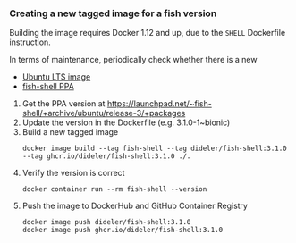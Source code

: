 ### Creating a new tagged image for a fish version

Building the image requires Docker 1.12 and up, due to the `SHELL` Dockerfile instruction.

In terms of maintenance, periodically check whether there is a new

- [Ubuntu LTS image](https://hub.docker.com/_/ubuntu/)
- [fish-shell PPA](https://launchpad.net/~fish-shell)

1. Get the PPA version at https://launchpad.net/~fish-shell/+archive/ubuntu/release-3/+packages
2. Update the version in the Dockerfile (e.g. 3.1.0-1~bionic)
3. Build a new tagged image  
   ```
   docker image build --tag fish-shell --tag dideler/fish-shell:3.1.0 --tag ghcr.io/dideler/fish-shell:3.1.0 ./.
   ```
4. Verify the version is correct  
   ```
   docker container run --rm fish-shell --version
   ```
5. Push the image to DockerHub and GitHub Container Registry  
   ```
   docker image push dideler/fish-shell:3.1.0
   docker image push ghcr.io/dideler/fish-shell:3.1.0
   ```
